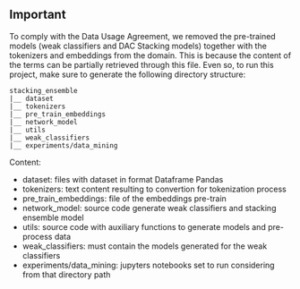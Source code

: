 ## Important

To comply with the Data Usage Agreement, we removed the pre-trained models (weak classifiers and DAC Stacking models) together with the tokenizers and embeddings from the domain. 
This is because the content of the terms can be partially retrieved through this file. Even so, to run this project, make sure to generate the following directory structure:
```
stacking_ensemble
|__ dataset
|__ tokenizers
|__ pre_train_embeddings
|__ network_model
|__ utils
|__ weak_classifiers
|__ experiments/data_mining
```
Content:
- dataset: files with dataset in format Dataframe Pandas
- tokenizers: text content resulting to convertion for tokenization process
- pre_train_embeddings: file of the embeddings pre-train
- network_model: source code generate weak classifiers and stacking ensemble model
- utils: source code with auxiliary functions to generate models and pre-process data
- weak_classifiers: must contain the models generated for the weak classifiers
- experiments/data_mining: jupyters notebooks set to run considering from that directory path
